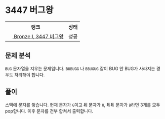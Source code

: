 # 3447 버그왕



<table>
  <tr>
    <th>랭크</th>
    <th>상태</th>
  </tr>
  <tr>
    <td>
      <a href="http://noj.am/3447">
        <img src="https://static.solved.ac/tier_small/5.svg" height="16px"/>
        Bronze I, 3447 버그왕
      </a>
    </td>
    <td>
      성공
    </td>
  </tr>
</table>



## 문제 분석

`BUG` 문자열을 지우는 문제입니다.
`BUBUGG` 나 `BBUGUG` 같이 BUG 안 BUG가 사라지는 경우도 처리해야 합니다.

## 풀이

스택에 문자를 쌓습니다.
현재 문자가 `G`이고 뒤 문자가 `U`, 뒤뒤 문자가 `B`라면 3개를 모두 pop합니다.
이후 문자를 전부 합쳐서 출력합니다.
